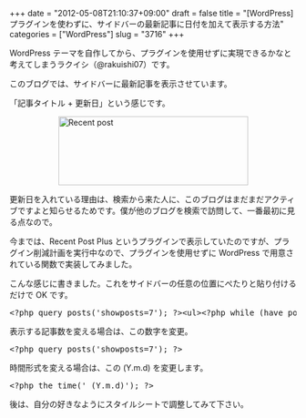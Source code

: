 +++
date = "2012-05-08T21:10:37+09:00"
draft = false
title = "[WordPress] プラグインを使わずに、サイドバーの最新記事に日付を加えて表示する方法"
categories = ["WordPress"]
slug = "3716"
+++

WordPress テーマを自作してから、プラグインを使用せずに実現できるかなと考えてしまうラクイシ（@rakuishi07）です。

このブログでは、サイドバーに最新記事を表示させています。

「記事タイトル + 更新日」という感じです。

<img style="display:block; margin-left:auto; margin-right:auto;" src="/images/2012/05/recent-post.png" alt="Recent post" title="recent post.png" border="0" width="333" height="121" />

更新日を入れている理由は、検索から来た人に、このブログはまだまだアクティブですよと知らせるためです。僕が他のブログを検索で訪問して、一番最初に見る点なので。

今までは、Recent Post Plus というプラグインで表示していたのですが、プラグイン削減計画を実行中なので、プラグインを使用せずに WordPress で用意されている関数で実装してみました。

こんな感じに書きました。これをサイドバーの任意の位置にぺたりと貼り付けるだけで OK です。

<pre class="prettyprint">
&lt;?php query_posts('showposts=7'); ?&gt;&lt;ul&gt;&lt;?php while (have_posts()) : the_post(); ?&gt;&lt;li&gt;&lt;a href=&quot;&lt;?php the_permalink() ?&gt;&quot; title=&quot;&lt;?php the_title(); ?&gt;&quot;&gt;&lt;?php the_title(); ?&gt;&lt;/a&gt;&lt;?php the_time(' (Y.m.d)'); ?&gt;&lt;/li&gt;&lt;?php endwhile;?&gt;
</pre>

表示する記事数を変える場合は、この数字を変更。

<pre class="prettyprint">
&lt;?php query_posts('showposts=7'); ?&gt;
</pre>

時間形式を変える場合は、この (Y.m.d) を変更します。

<pre class="prettyprint">
&lt;?php the_time(' (Y.m.d)'); ?&gt;
</pre>

後は、自分の好きなようにスタイルシートで調整してみて下さい。
